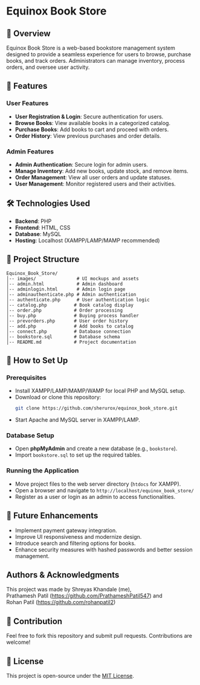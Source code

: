 # Equinox Book Store

## 📖 Overview
Equinox Book Store is a web-based bookstore management system designed to provide a seamless experience for users to browse, purchase books, and track orders. Administrators can manage inventory, process orders, and oversee user activity.

## 🚀 Features

### User Features
- **User Registration & Login**: Secure authentication for users.
- **Browse Books**: View available books in a categorized catalog.
- **Purchase Books**: Add books to cart and proceed with orders.
- **Order History**: View previous purchases and order details.

### Admin Features
- **Admin Authentication**: Secure login for admin users.
- **Manage Inventory**: Add new books, update stock, and remove items.
- **Order Management**: View all user orders and update statuses.
- **User Management**: Monitor registered users and their activities.

## 🛠️ Technologies Used
- **Backend**: PHP
- **Frontend**: HTML, CSS
- **Database**: MySQL
- **Hosting**: Localhost (XAMPP/LAMP/MAMP recommended)

## 📂 Project Structure
```
Equinox_Book_Store/
│-- images/               # UI mockups and assets
│-- admin.html            # Admin dashboard
│-- adminlogin.html       # Admin login page
│-- adminauthenticate.php # Admin authentication
│-- authenticate.php      # User authentication logic
│-- catalog.php          # Book catalog display
│-- order.php            # Order processing
│-- buy.php              # Buying process handler
│-- prevorders.php       # User order history
│-- add.php              # Add books to catalog
│-- connect.php          # Database connection
│-- bookstore.sql        # Database schema
│-- README.md            # Project documentation
```

## 🎯 How to Set Up

### Prerequisites
- Install XAMPP/LAMP/MAMP/WAMP for local PHP and MySQL setup.
- Download or clone this repository:
  ```bash
  git clone https://github.com/sherurox/equinox_book_store.git
  ```
- Start Apache and MySQL server in XAMPP/LAMP.

### Database Setup
- Open **phpMyAdmin** and create a new database (e.g., `bookstore`).
- Import `bookstore.sql` to set up the required tables.

### Running the Application
- Move project files to the web server directory (`htdocs` for XAMPP).
- Open a browser and navigate to `http://localhost/equinox_book_store/`
- Register as a user or login as an admin to access functionalities.

## 📌 Future Enhancements
- Implement payment gateway integration.
- Improve UI responsiveness and modernize design.
- Introduce search and filtering options for books.
- Enhance security measures with hashed passwords and better session management.

## Authors & Acknowledgments
This project was made by Shreyas Khandale (me), <br>
Prathamesh Patil (https://github.com/PrathameshPatil547) and <br>
Rohan Patil (https://github.com/rohanpatil2)

## 🤝 Contribution
Feel free to fork this repository and submit pull requests. Contributions are welcome!

## 📄 License
This project is open-source under the [MIT License](LICENSE).

